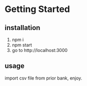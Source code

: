# Getting Started
## installation  
1. npm i
2. npm start
3. go to http://localhost:3000 
## usage 

import csv file from prior bank, enjoy. 
